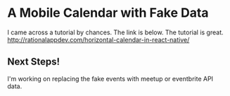 # A Mobile Calendar with Fake Data

I came across a tutorial by chances. The link is below. The tutorial is great.
http://rationalappdev.com/horizontal-calendar-in-react-native/

## Next Steps!
I'm working on replacing the fake events with meetup or eventbrite API data.
